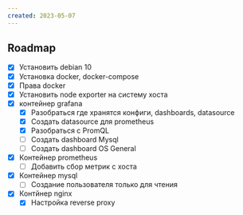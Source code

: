 ```yaml
---
created: 2023-05-07
---
```


## Roadmap
- [x] Установить debian 10
- [x] Установка docker, docker-compose
- [x] Права docker
- [x] Установить node exporter на систему хоста
- [x] контейнер grafana
	- [x] Разобраться где хранятся конфиги, dashboards, datasource
	- [x] Создать datasource для prometheus
	- [x] Разобраться с PromQL
	- [ ] Создать dashboard Mysql
	- [ ] Создать dashboard OS General
- [x] Контейнер prometheus
	- [ ] Добавить сбор метрик с хоста
- [x] Контейнер mysql
	- [ ] Создание пользователя только для чтения
- [x] Контйнер nginx
	- [x] Настройка reverse proxy
